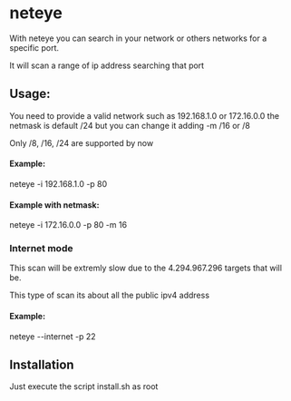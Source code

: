<h1>neteye</h1>
<p>With neteye you can search in your network or others networks for a specific port.<p>
<p>It will scan a range of ip address searching that port</p>
<h2>Usage:</h2>
<p>You need to provide a valid network such as 192.168.1.0 or 172.16.0.0 the netmask is default /24 but you can change it adding -m /16 or /8</p>
<p>Only /8, /16, /24 are supported by now</p>
<h4>Example: </h4>
<p>neteye -i 192.168.1.0 -p 80</p>
<h4>Example with netmask: </h4>
<p>neteye -i 172.16.0.0 -p 80 -m 16</p>
<h3>Internet mode</h3>
<p>This scan will be extremly slow due to the 4.294.967.296 targets that will be.</p>
<p>This type of scan its about all the public ipv4 address</p>
<h4>Example: </h4>
<p>neteye --internet -p 22</p>

<h2>Installation</h2>
<p>Just execute the script install.sh as root</p>



